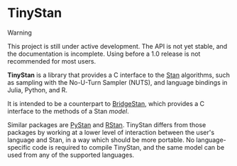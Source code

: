 # TinyStan

> [!WARNING]
> This project is still under active development. The API is not yet stable, and the documentation is incomplete. Using before a 1.0 release is not recommended for most users.

**TinyStan** is a library that provides a C interface to the [Stan](https://mc-stan.org) algorithms, such as sampling with the No-U-Turn Sampler (NUTS),
and language bindings in Julia, Python, and R.

It is intended to be a counterpart to [BridgeStan](https://github.com/roualdes/bridgestan), which provides a C interface to the methods of a Stan *model*.

Similar packages are [PyStan](https://mc-stan.org/users/interfaces/pystan) and [RStan](https://mc-stan.org/users/interfaces/rstan).
TinyStan differs from those packages by working at a lower level of interaction between the user's language and Stan, in a way
which should be more portable. No language-specific code is required to compile TinyStan, and the same model can be used from
any of the supported languages.
